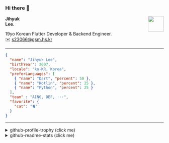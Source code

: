 ### Hi there 👋
<img src="https://github.githubassets.com/images/mona-loading-default.gif" width="50px" align="right">
</a>

**Jihyuk\
Lee.**

19yo Korean Flutter Developer & Backend Engineer.\
✉️ <s23066@gsm.hs.kr>

---

```json
{
  "name": "Jihyuk Lee",
  "birthYear": 2007,
  "locale": "ko-KR, Korea",
  "preferLanguages": [
    { "name": "Dart", "percent": 50 },
    { "name": "Kotlin", "percent": 25 },
    { "name": "Python", "percent": 25 }
  ],
  "team" : "AING, DEF, ···",
  "favorite": {
    "cat": "🐈"
  }
}
```
---
<details>
  <summary>github-profile-trophy (click me)</summary>
  
![](https://github-profile-trophy.vercel.app/?username=withJihyuk&row=1&column=8&theme=nord)
  
</details>
<details>
  <summary>github-readme-stats (click me)</summary>
  
<!--START_SECTION:waka-->
![Code Time](http://img.shields.io/badge/Code%20Time-795%20hrs%2016%20mins-blue)

![Lines of code](https://img.shields.io/badge/%EC%A0%80%EB%8A%94%20%EC%97%AC%ED%83%9C%EA%B9%8C%EC%A7%80%20-763.6%20thousand%20%EC%A4%84%EC%9D%98%20%EC%BD%94%EB%93%9C%EB%A5%BC%20%EC%9E%91%EC%84%B1%ED%96%88%EC%96%B4%EC%9A%94.-blue)

**저는 아침형 인간이에요. 🐤** 

```text
🌞 아침                     753 commits         █████░░░░░░░░░░░░░░░░░░░░   19.12 % 
🌆 낮　                     1392 commits        █████████░░░░░░░░░░░░░░░░   35.35 % 
🌃 저녁                     1436 commits        █████████░░░░░░░░░░░░░░░░   36.47 % 
🌙 밤　                     357 commits         ██░░░░░░░░░░░░░░░░░░░░░░░   09.07 % 
```


📊 **저는 이번주를 이렇게 시간을 보냈어요.** 

```text
🕑︎ Timezone: Asia/Seoul

💬 프로그래밍 언어들: 
Kotlin                   4 hrs 3 mins        ██████████████░░░░░░░░░░░   57.83 % 
Dart                     1 hr 21 mins        █████░░░░░░░░░░░░░░░░░░░░   19.42 % 
Python                   1 hr 13 mins        ████░░░░░░░░░░░░░░░░░░░░░   17.59 % 
YAML                     19 mins             █░░░░░░░░░░░░░░░░░░░░░░░░   04.71 % 
TypeScript               1 min               ░░░░░░░░░░░░░░░░░░░░░░░░░   00.39 % 

🔥 에디터들: 
IntelliJ IDEA            4 hrs 3 mins        ██████████████░░░░░░░░░░░   57.86 % 
VS Code                  2 hrs 57 mins       ███████████░░░░░░░░░░░░░░   42.14 % 

💻 운영 체제들: 
Mac                      7 hrs               █████████████████████████   100.00 % 
```


 Last Updated on 09/04/2025 18:51:10 UTC
<!--END_SECTION:waka-->

</details>

</div>

